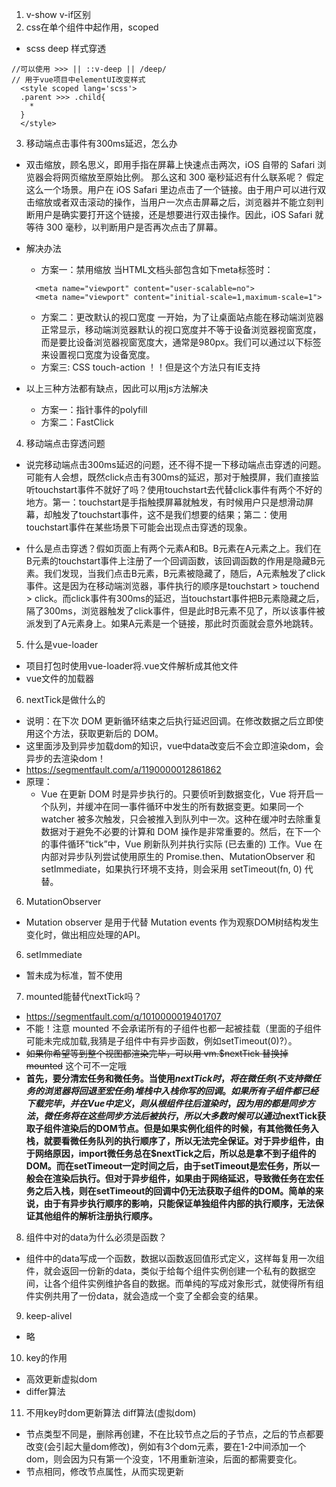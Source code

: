 1. v-show v-if区别
2. css在单个组件中起作用，scoped
  * scss deep 样式穿透 
  ```
  //可以使用 >>> || ::v-deep || /deep/ 
  // 用于vue项目中elementUI改变样式
    <style scoped lang='scss'>
    .parent >>> .child{
      *
    } 
    </style>
  ```
3. 移动端点击事件有300ms延迟，怎么办
 * 双击缩放，顾名思义，即用手指在屏幕上快速点击两次，iOS 自带的 Safari 浏览器会将网页缩放至原始比例。 那么这和 300 毫秒延迟有什么联系呢？ 假定这么一个场景。用户在 iOS Safari 里边点击了一个链接。由于用户可以进行双击缩放或者双击滚动的操作，当用户一次点击屏幕之后，浏览器并不能立刻判断用户是确实要打开这个链接，还是想要进行双击操作。因此，iOS Safari 就等待 300 毫秒，以判断用户是否再次点击了屏幕。
* 解决办法
  * 方案一：禁用缩放
  当HTML文档头部包含如下meta标签时：
  ```
    <meta name="viewport" content="user-scalable=no">
    <meta name="viewport" content="initial-scale=1,maximum-scale=1">
  ```
  * 方案二：更改默认的视口宽度
  一开始，为了让桌面站点能在移动端浏览器正常显示，移动端浏览器默认的视口宽度并不等于设备浏览器视窗宽度，而是要比设备浏览器视窗宽度大，通常是980px。我们可以通过以下标签来设置视口宽度为设备宽度。
  * 方案三: CSS touch-action
  ！！但是这个方法只有IE支持

* 以上三种方法都有缺点，因此可以用js方法解决
  * 方案一：指针事件的polyfill
  * 方案二：FastClick

4. 移动端点击穿透问题
  * 说完移动端点击300ms延迟的问题，还不得不提一下移动端点击穿透的问题。可能有人会想，既然click点击有300ms的延迟，那对于触摸屏，我们直接监听touchstart事件不就好了吗？使用touchstart去代替click事件有两个不好的地方。第一：touchstart是手指触摸屏幕就触发，有时候用户只是想滑动屏幕，却触发了touchstart事件，这不是我们想要的结果；第二：使用touchstart事件在某些场景下可能会出现点击穿透的现象。

  * 什么是点击穿透？假如页面上有两个元素A和B。B元素在A元素之上。我们在B元素的touchstart事件上注册了一个回调函数，该回调函数的作用是隐藏B元素。我们发现，当我们点击B元素，B元素被隐藏了，随后，A元素触发了click事件。这是因为在移动端浏览器，事件执行的顺序是touchstart > touchend > click。而click事件有300ms的延迟，当touchstart事件把B元素隐藏之后，隔了300ms，浏览器触发了click事件，但是此时B元素不见了，所以该事件被派发到了A元素身上。如果A元素是一个链接，那此时页面就会意外地跳转。

5. 什么是vue-loader
  * 项目打包时使用vue-loader将.vue文件解析成其他文件
  * vue文件的加载器

6. nextTick是做什么的
  * 说明：在下次 DOM 更新循环结束之后执行延迟回调。在修改数据之后立即使用这个方法，获取更新后的 DOM。
  * 这里面涉及到异步加载dom的知识，vue中data改变后不会立即渲染dom，会异步的去渲染dom！
  * https://segmentfault.com/a/1190000012861862
  * 原理：
    * Vue 在更新 DOM 时是异步执行的。只要侦听到数据变化，Vue 将开启一个队列，并缓冲在同一事件循环中发生的所有数据变更。如果同一个 watcher 被多次触发，只会被推入到队列中一次。这种在缓冲时去除重复数据对于避免不必要的计算和 DOM 操作是非常重要的。然后，在下一个的事件循环“tick”中，Vue 刷新队列并执行实际 (已去重的) 工作。Vue 在内部对异步队列尝试使用原生的 Promise.then、MutationObserver 和 setImmediate，如果执行环境不支持，则会采用 setTimeout(fn, 0) 代替。
6. MutationObserver
  * Mutation observer 是用于代替 Mutation events 作为观察DOM树结构发生变化时，做出相应处理的API。
6. setImmediate
  * 暂未成为标准，暂不使用
7. mounted能替代nextTick吗？
  * https://segmentfault.com/q/1010000019401707
  * 不能！注意 mounted 不会承诺所有的子组件也都一起被挂载（里面的子组件可能未完成加载,我猜是子组件中有异步函数，例如setTimeout(0)?）。
  * ~~如果你希望等到整个视图都渲染完毕，可以用 vm.$nextTick 替换掉 mounted~~ 这个可不一定哦
  * **首先，要分清宏任务和微任务。当使用$nextTick时，将在微任务(不支持微任务的浏览器将回退至宏任务)堆栈中入栈你写的回调。如果所有子组件都已经下载完毕，并在Vue中定义，则从根组件往后渲染时，因为用的都是同步方法，微任务将在这些同步方法后被执行，所以大多数时候可以通过$nextTick获取子组件渲染后的DOM节点。但是如果实例化组件的时候，有其他微任务入栈，就要看微任务队列的执行顺序了，所以无法完全保证。对于异步组件，由于网络原因，import微任务总在$nextTick之后，所以总是拿不到子组件的DOM。而在setTimeout一定时间之后，由于setTimeout是宏任务，所以一般会在渲染后执行。但对于异步组件，如果由于网络延迟，导致微任务在宏任务之后入栈，则在setTimeout的回调中仍无法获取子组件的DOM。简单的来说，由于有异步执行顺序的影响，只能保证单独组件内部的执行顺序，无法保证其他组件的解析注册执行顺序。**
8. 组件中对的data为什么必须是函数？
  * 组件中的data写成一个函数，数据以函数返回值形式定义，这样每复用一次组件，就会返回一份新的data，类似于给每个组件实例创建一个私有的数据空间，让各个组件实例维护各自的数据。而单纯的写成对象形式，就使得所有组件实例共用了一份data，就会造成一个变了全都会变的结果。

9. keep-alivel
  * 略

10. key的作用
  * 高效更新虚拟dom
  * differ算法

11. 不用key时dom更新算法 diff算法(虚拟dom)
  * 节点类型不同是，删除再创建，不在比较节点之后的子节点，之后的节点都要改变(会引起大量dom修改)，例如有3个dom元素，要在1-2中间添加一个dom，则会因为只有第一个没变，1不用重新渲染，后面的都需要变化。
  * 节点相同，修改节点属性，从而实现更新
